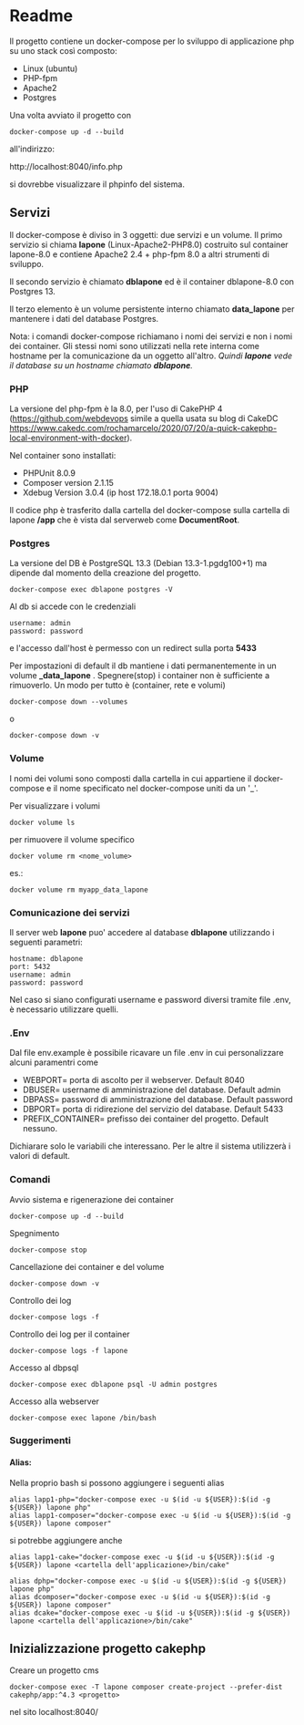 # Readme
Il progetto contiene un docker-compose per lo sviluppo di applicazione 
php su uno stack così composto: 
- Linux (ubuntu) 
- PHP-fpm 
- Apache2
- Postgres

Una volta avviato il progetto con 
```
docker-compose up -d --build
```
all'indirizzo:

http://localhost:8040/info.php

si dovrebbe visualizzare il phpinfo del sistema.

## Servizi
Il docker-compose è diviso in 3 oggetti: due servizi e un volume.
Il primo servizio si chiama **lapone** (Linux-Apache2-PHP8.0) costruito sul container lapone-8.0 e contiene Apache2 2.4 + php-fpm 8.0 a altri strumenti di sviluppo.

Il secondo servizio è chiamato **dblapone** ed è il container dblapone-8.0 con Postgres 13.

Il terzo elemento è un volume persistente interno chiamato **data_lapone** per mantenere i dati del database Postgres.

Nota: i comandi docker-compose richiamano i nomi dei servizi e non i nomi dei container. Gli stessi nomi sono utilizzati nella rete interna come hostname per la comunicazione da un oggetto all'altro. *Quindi **lapone** vede il database su un hostname chiamato **dblapone**.*


### PHP
La versione del php-fpm è la 8.0, per l'uso di CakePHP 4 (https://github.com/webdevops 
simile a quella usata su blog di CakeDC https://www.cakedc.com/rochamarcelo/2020/07/20/a-quick-cakephp-local-environment-with-docker).

Nel container sono installati:
- PHPUnit 8.0.9
- Composer version 2.1.15
- Xdebug Version 3.0.4 (ip host 172.18.0.1 porta 9004)

Il codice php è trasferito dalla cartella del docker-compose sulla cartella di lapone **/app** che è vista dal serverweb come **DocumentRoot**.

### Postgres
La versione del DB è PostgreSQL 13.3 (Debian 13.3-1.pgdg100+1) ma dipende dal momento della creazione del progetto.  
```
docker-compose exec dblapone postgres -V 
```
Al db si accede con le credenziali
```
username: admin
password: password
```
e l'accesso dall'host è permesso con un redirect sulla porta **5433**

Per impostazioni di default il db mantiene i dati permanentemente in un volume **<cartella>_data_lapone** . Spegnere(stop) i container non è sufficiente a rimuoverlo. Un modo per tutto è (container, rete e volumi)
```
docker-compose down --volumes 
```
o 
```
docker-compose down -v
```
### Volume
I nomi dei volumi sono composti dalla cartella in cui appartiene il docker-compose e il nome specificato nel docker-compose uniti da un '_'.

Per visualizzare i volumi
```
docker volume ls
```
per rimuovere il volume specifico
```
docker volume rm <nome_volume>
```
es.:
```
docker volume rm myapp_data_lapone
```
### Comunicazione dei servizi
Il server web **lapone** puo' accedere al database **dblapone** utilizzando i seguenti parametri:

```
hostname: dblapone
port: 5432
username: admin
password: password
```
Nel caso si siano configurati username e password diversi tramite file .env, è necessario utilizzare quelli. 

### .Env

Dal file env.example è possibile ricavare un file .env in cui personalizzare alcuni paramentri come 

- WEBPORT= porta di ascolto per il webserver. Default 8040
- DBUSER= username di amministrazione del database. Default admin
- DBPASS= password di amministrazione del database. Default password
- DBPORT= porta di ridirezione del servizio del database. Default 5433
- PREFIX_CONTAINER= prefisso dei container del progetto. Default nessuno.

Dichiarare solo le variabili che interessano. Per le altre il sistema utilizzerà i valori di default.

### Comandi
Avvio sistema e rigenerazione dei container
```
docker-compose up -d --build
```
Spegnimento
```
docker-compose stop
```
Cancellazione dei container e del volume
```
docker-compose down -v
```
Controllo dei log
```
docker-compose logs -f
```
Controllo dei log per il container 
```
docker-compose logs -f lapone
```
Accesso al dbpsql
```
docker-compose exec dblapone psql -U admin postgres
```
Accesso alla webserver
```
docker-compose exec lapone /bin/bash
```

### Suggerimenti
#### Alias:
Nella proprio bash si possono aggiungere i seguenti alias
```
alias lapp1-php="docker-compose exec -u $(id -u ${USER}):$(id -g ${USER}) lapone php"
alias lapp1-composer="docker-compose exec -u $(id -u ${USER}):$(id -g ${USER}) lapone composer"
```
si potrebbe aggiungere anche 
```
alias lapp1-cake="docker-compose exec -u $(id -u ${USER}):$(id -g ${USER}) lapone <cartella dell'applicazione>/bin/cake"

``` 
```
alias dphp="docker-compose exec -u $(id -u ${USER}):$(id -g ${USER}) lapone php"
alias dcomposer="docker-compose exec -u $(id -u ${USER}):$(id -g ${USER}) lapone composer"
alias dcake="docker-compose exec -u $(id -u ${USER}):$(id -g ${USER}) lapone <cartella dell'applicazione>/bin/cake"

```

## Inizializzazione progetto cakephp

Creare un progetto cms
```
docker-compose exec -T lapone composer create-project --prefer-dist cakephp/app:^4.3 <progetto> 
``` 

nel sito 
localhost:8040/
